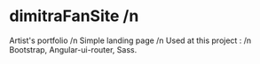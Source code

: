 # dimitraFanSite /n
Artist's portfolio /n
Simple landing page /n
Used at this project : /n
Bootstrap, Angular-ui-router, Sass.
